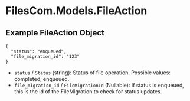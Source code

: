 # FilesCom.Models.FileAction

## Example FileAction Object

```
{
  "status": "enqueued",
  "file_migration_id": "123"
}
```

* `status` / `Status`  (string): Status of file operation. Possible values: completed, enqueued.
* `file_migration_id` / `FileMigrationId`  (Nullable<Int64>): If status is enqueued, this is the id of the FileMigration to check for status updates.

